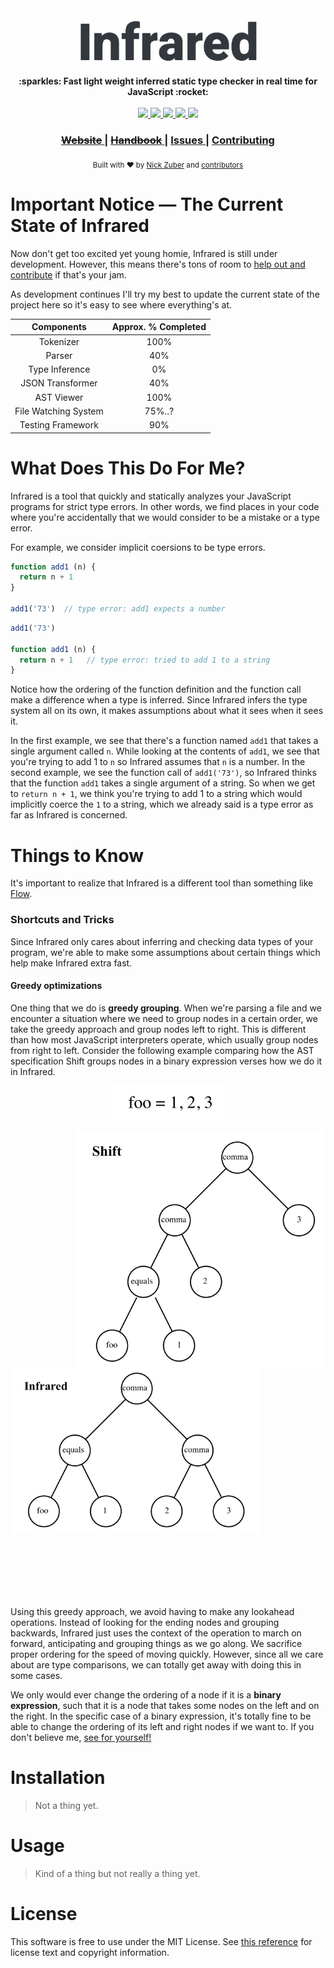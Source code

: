 
<div align="center">
  <img src=".github/infrared_black.png"
	   width="320px"
       alt="Infrared" />
</div>

<div align="center">
  <strong>:sparkles: Fast light weight inferred static type checker in real time for JavaScript :rocket:</strong>
</div>

<br />

<div align="center">
  <a href="#">
    <img src="https://img.shields.io/badge/state-work%20in%20progress-yellow.svg" />
  </a>
  <a href="#">
    <img src="https://travis-ci.org/nickzuber/infrared.svg?branch=master" />
  </a>
  <a href="#">
    <img src="https://img.shields.io/uptimerobot/status/m778918918-3e92c097147760ee39d02d36.svg" />
  </a>
  <a href="#">
    <img src="https://img.shields.io/badge/project-active-brightgreen.svg" />
  </a>
  <a href="#">
    <img src="https://img.shields.io/badge/license-MIT%20Licence-blue.svg" />
  </a>
</div>

<div align="center">
  <h3>
    <a href="">
      <strike>Website</strike>
    </a>
    <span> | </span>
    <a href="">
      <strike>Handbook</strike>
    </a>
    <span> | </span>
    <a href="https://github.com/nickzuber/infrared/issues">
      Issues
    </a>
    <span> | </span>
    <a href="https://github.com/nickzuber/infrared/pulls">
      Contributing
    </a>
  </h3>
</div>

<div align="center">
  <sub>Built with ❤︎ by
  <a href="https://nickzuber.com/">Nick Zuber</a> and
  <a href="https://github.com/nickzuber/infrared/graphs/contributors">
    contributors
  </a>
</div>
  
# Important Notice — The Current State of Infrared

Now don't get too excited yet young homie, Infrared is still under development. However, this means there's tons of room to [help out and contribute](https://github.com/nickzuber/infrared/pulls) if that's your jam.

As development continues I'll try my best to update the current state of the project here so it's easy to see where everything's at.

|      Components      | Approx. % Completed |
|:--------------------:|:-------------------:|
|       Tokenizer      |         100%        |
|        Parser        |         40%         |
|    Type Inference    |          0%         |
|   JSON Transformer   |         40%         |
|      AST Viewer      |         100%        |
| File Watching System |        75%..?       |
|   Testing Framework  |         90%         |

# What Does This Do For Me?

Infrared is a tool that quickly and statically analyzes your JavaScript programs for strict type errors. In other words, we find places in your code where you're accidentally that we would consider to be a mistake or a type error.

For example, we consider implicit coersions to be type errors.

```js
function add1 (n) {
  return n + 1
}

add1('73')  // type error: add1 expects a number
```

```js
add1('73')

function add1 (n) {
  return n + 1   // type error: tried to add 1 to a string
}
```

Notice how the ordering of the function definition and the function call make a difference when a type is inferred. Since Infrared infers the type system all on its own, it makes assumptions about what it sees when it sees it. 

In the first example, we see that there's a function named `add1` that takes a single argument called `n`. While looking at the contents of `add1`, we see that you're trying to add 1 to `n` so Infrared assumes that `n` is a number. In the second example, we see the function call of `add1('73')`, so Infrared thinks that the function `add1` takes a single argument of a string. So when we get to `return n + 1`, we think you're trying to add 1 to a string which would implicitly coerce the `1` to a string, which we already said is a type error as far as Infrared is concerned. 

# Things to Know

It's important to realize that Infrared is a different tool than something like [Flow](https://github.com/facebook/flow). 

### Shortcuts and Tricks

Since Infrared only cares about inferring and checking data types of your program, we're able to make some assumptions about certain things which help make Infrared extra fast.

#### Greedy optimizations

One thing that we do is **greedy grouping**. When we're parsing a file and we encounter a situation where we need to group nodes in a certain order, we take the greedy approach and group nodes left to right. This is different than how most JavaScript interpreters operate, which usually group nodes from right to left. Consider the following example comparing how the AST specification Shift groups nodes in a binary expression verses how we do it in Infrared.

<p align="center"><img src="/.github/ast_example_text.png"></p>

<img align="right" width="400px" src="/.github/ast_example_shift.png" />
<img width="400px" src="/.github/ast_example_infrared.png" />

<br /><br /><br /><br /><br />

Using this greedy approach, we avoid having to make any lookahead operations. Instead of looking for the ending nodes and grouping backwards, Infrared just uses the context of the operation to march on forward, anticipating and grouping things as we go along. We sacrifice proper ordering for the speed of moving quickly. However, since all we care about are type comparisons, we can totally get away with doing this in some cases.

We only would ever change the ordering of a node if it is a **binary expression**, such that it is a node that takes some nodes on the left and on the right. In the specific case of a binary expression, it's totally fine to be able to change the ordering of its left and right nodes if we want to. If you don't believe me, [see for yourself!](proofs/binary_expression_commutativity.pdf)

# Installation

> Not a thing yet.

# Usage

> Kind of a thing but not really a thing yet.

# License

This software is free to use under the MIT License. See [this reference](https://opensource.org/licenses/MIT) for license text and copyright information.
